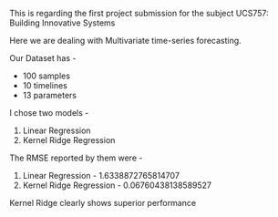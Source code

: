 This is regarding the first project submission for the subject UCS757: Building Innovative Systems

Here we are dealing with Multivariate time-series forecasting.

Our Dataset has -
  - 100 samples
  - 10 timelines
  - 13 parameters
  

I chose two models - 
1. Linear Regression
2. Kernel Ridge Regression

The RMSE reported by them were - 
1. Linear Regression - 1.6338872765814707
2. Kernel Ridge Regression - 0.06760438138589527

Kernel Ridge clearly shows superior performance
